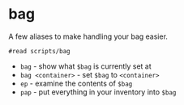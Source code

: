 bag
===

A few aliases to make handling your bag easier.

`#read scripts/bag`

* `bag` - show what `$bag` is currently set at
* `bag <container>` - set `$bag` to `<container>`
* `ep` - examine the contents of `$bag`
* `pap` - put everything in your inventory into `$bag`
